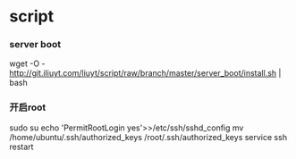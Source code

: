 # script

### server boot

wget -O - http://git.iliuyt.com/liuyt/script/raw/branch/master/server_boot/install.sh | bash


### 开启root
sudo su 
echo 'PermitRootLogin yes'>>/etc/ssh/sshd_config
mv /home/ubuntu/.ssh/authorized_keys /root/.ssh/authorized_keys
service ssh restart